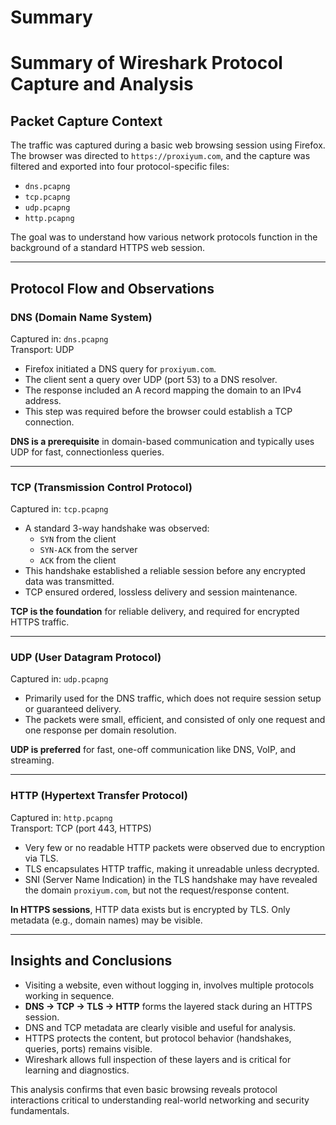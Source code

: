 # Summary

# Summary of Wireshark Protocol Capture and Analysis

## Packet Capture Context

The traffic was captured during a basic web browsing session using Firefox. The browser was directed to `https://proxiyum.com`, and the capture was filtered and exported into four protocol-specific files:

- `dns.pcapng`
- `tcp.pcapng`
- `udp.pcapng`
- `http.pcapng`

The goal was to understand how various network protocols function in the background of a standard HTTPS web session.

---

## Protocol Flow and Observations

### DNS (Domain Name System)

Captured in: `dns.pcapng`  
Transport: UDP

- Firefox initiated a DNS query for `proxiyum.com`.
- The client sent a query over UDP (port 53) to a DNS resolver.
- The response included an A record mapping the domain to an IPv4 address.
- This step was required before the browser could establish a TCP connection.

**DNS is a prerequisite** in domain-based communication and typically uses UDP for fast, connectionless queries.

---

### TCP (Transmission Control Protocol)

Captured in: `tcp.pcapng`

- A standard 3-way handshake was observed:
  - `SYN` from the client
  - `SYN-ACK` from the server
  - `ACK` from the client
- This handshake established a reliable session before any encrypted data was transmitted.
- TCP ensured ordered, lossless delivery and session maintenance.

**TCP is the foundation** for reliable delivery, and required for encrypted HTTPS traffic.

---

### UDP (User Datagram Protocol)

Captured in: `udp.pcapng`

- Primarily used for the DNS traffic, which does not require session setup or guaranteed delivery.
- The packets were small, efficient, and consisted of only one request and one response per domain resolution.

**UDP is preferred** for fast, one-off communication like DNS, VoIP, and streaming.

---

### HTTP (Hypertext Transfer Protocol)

Captured in: `http.pcapng`  
Transport: TCP (port 443, HTTPS)

- Very few or no readable HTTP packets were observed due to encryption via TLS.
- TLS encapsulates HTTP traffic, making it unreadable unless decrypted.
- SNI (Server Name Indication) in the TLS handshake may have revealed the domain `proxiyum.com`, but not the request/response content.

**In HTTPS sessions**, HTTP data exists but is encrypted by TLS. Only metadata (e.g., domain names) may be visible.

---

## Insights and Conclusions

- Visiting a website, even without logging in, involves multiple protocols working in sequence.
- **DNS → TCP → TLS → HTTP** forms the layered stack during an HTTPS session.
- DNS and TCP metadata are clearly visible and useful for analysis.
- HTTPS protects the content, but protocol behavior (handshakes, queries, ports) remains visible.
- Wireshark allows full inspection of these layers and is critical for learning and diagnostics.

This analysis confirms that even basic browsing reveals protocol interactions critical to understanding real-world networking and security fundamentals.
